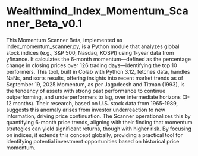 # Wealthmind_Index_Momentum_Scanner_Beta_v0.1

This Momentum Scanner Beta, implemented as index_momentum_scanner.py, is a Python module that analyzes global stock indices
(e.g., S&P 500, Nasdaq, KOSPI) using 1-year data from yfinance. It calculates the 6-month momentum—defined as the percentage 
change in closing prices over 126 trading days—identifying the top 10 performers. This tool, built in Colab with Python 3.12, 
fetches data, handles NaNs, and sorts results, offering insights into recent market trends as of September 19, 2025.Momentum, 
as per Jagadeesh and Titman (1993), is the tendency of assets with strong past performance to continue outperforming, and 
underperformers to lag, over intermediate horizons (3-12 months). Their research, based on U.S. stock data from 1965-1989, 
suggests this anomaly arises from investor underreaction to new information, driving price continuation. The Scanner 
operationalizes this by quantifying 6-month price trends, aligning with their finding that momentum strategies can yield
significant returns, though with higher risk. By focusing on indices, it extends this concept globally, providing a 
practical tool for identifying potential investment opportunities based on historical price momentum.

